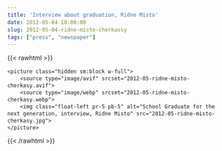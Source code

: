 ```yaml
---
title: 'Interview about graduation, Ridne Misto'
date: 2012-05-04 18:00:00
slug: 2012-05-04-ridne-misto-cherkassy
tags: ["press", "newspaper"]
---
```


{{< rawhtml >}}

    <picture class="hidden sm:block w-full">
        <source type="image/avif" srcset="2012-05-ridne-misto-cherkasy.avif">
        <source type="image/webp" srcset="2012-05-ridne-misto-cherkasy.webp">
        <img class="float-left pr-5 pb-5" alt="School Graduate for the next generation, interview, Ridne Misto" src="2012-05-ridne-misto-cherkasy.jpg">
    </picture>

{{< /rawhtml >}}